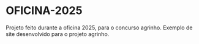 # OFICINA-2025
Projeto feito durante a oficina 2025, para o concurso agrinho.
Exemplo de site desenvolvido para o projeto agrinho.


